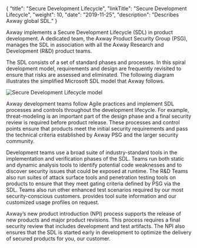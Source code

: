 {
"title": "Secure Development Lifecycle",
"linkTitle": "Secure Development Lifecycle",
"weight": 10,
"date": "2019-11-25",
"description": "Describes Axway global SDL."
}

Axway implements a Secure Development Lifecycle (SDL) in product development. A dedicated team, the Axway Product Security Group (PSG), manages the SDL in association with all the Axway Research and Development (R&D) product teams.

The SDL consists of a set of standard phases and processes. In this spiral development model, requirements and design are frequently revisited to ensure that risks are assessed and eliminated. The following diagram illustrates the simplified Microsoft SDL model that Axway follows.

![Secure Development Lifecycle model](/Images/security/2_securelifecycle.png)

Axway development teams follow Agile practices and implement SDL processes and controls throughout the development lifecycle. For example, threat-modeling is an important part of the design phase and a final security review is required before product release. These processes and control points ensure that products meet the initial security requirements and pass the technical criteria established by Axway PSG and the larger security community.

Development teams use a broad suite of industry-standard tools in the implementation and verification phases of the SDL. Teams run both static and dynamic analysis tools to identify potential code weaknesses and to discover security issues that could be exposed at runtime. The R&D Teams also run suites of attack surface tools and penetration testing tools on products to ensure that they meet gating criteria defined by PSG via the SDL. Teams also run other enhanced test scenarios required by our most security-conscious customers. provides tool suite information and our customized usage profiles on request.

Axway’s new product introduction (NPI) process supports the release of new products and major product revisions. This process requires a final security review that includes development and test artifacts. The NPI also ensures that the SDL is started early in development to optimize the delivery of secured products for you, our customer.
